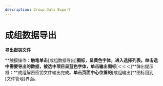 ```yaml
---
description: Group Data Export
---
```


# 成组数据导出

**导出密钥文件**

**触摸操作：**触笔单击**\[成组数据导出\]**图标，呈黄色字体，进入选择列表。单击选中需要导出的数据，被选中项目呈蓝色字体，单击输出图标**\[＜＜＜\]**弹出提示框：**成组解密密钥文件输出完成。**单击页面中心位置的**\[成组输出\]**图标回到\[文件管理\]界面。

